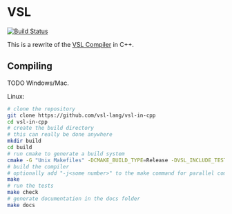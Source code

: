 # VSL
[![Build Status](https://travis-ci.org/vsl-lang/vsl-in-cpp.svg?branch=master)](https://travis-ci.org/vsl-lang/vsl-in-cpp)

This is a rewrite of the [VSL Compiler](https://github.com/vsl-lang/VSL) in C++.

## Compiling
TODO Windows/Mac.

Linux:
```sh
# clone the repository
git clone https://github.com/vsl-lang/vsl-in-cpp
cd vsl-in-cpp
# create the build directory
# this can really be done anywhere
mkdir build
cd build
# run cmake to generate a build system
cmake -G "Unix Makefiles" -DCMAKE_BUILD_TYPE=Release -DVSL_INCLUDE_TESTS=On ..
# build the compiler
# optionally add "-j<some number>" to the make command for parallel compilation
make
# run the tests
make check
# generate documentation in the docs folder
make docs
```
